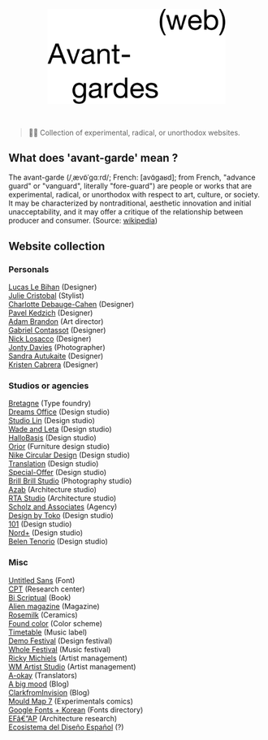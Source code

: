 <p align="center">
<img src="https://github.com/boardens/web-avant-gardes/blob/master/avant-gardes.svg" width="350px">
</p><br>

> 💇‍♀️ Collection of experimental, radical, or unorthodox websites.

## What does 'avant-garde' mean ?
The avant-garde (/ˌævɒ̃ˈɡɑːrd/; French: [avɑ̃ɡaʁd]; from French, "advance guard" or "vanguard", literally "fore-guard") are people or works that are experimental, radical, or unorthodox with respect to art, culture, or society. It may be characterized by nontraditional, aesthetic innovation and initial unacceptability, and it may offer a critique of the relationship between producer and consumer. (Source: [wikipedia](https://en.wikipedia.org/wiki/Avant-garde))

## Website collection

### Personals
[Lucas Le Bihan](http://lucaslebihan.fr/) (Designer)<br>
[Julie Cristobal](http://juliecristobal.com/) (Stylist)<br>
[Charlotte Debauge-Cahen](https://charlottedebauge.fr/) (Designer)<br>
[Pavel Kedzich](https://kedzich.com/) (Designer)<br>
[Adam Brandon](http://adam-brandon.com) (Art director)<br>
[Gabriel Contassot](https://www.gabrielcontassot.com/) (Designer)<br>
[Nick Losacco](https://www.nicklosacco.com/) (Designer)<br>
[Jonty Davies](http://jontydavies.com/) (Photographer)<br>
[Sandra Autukaite](https://www.sandraautukaite.com/) (Designer)<br>
[Kristen Cabrera](https://kristencabrera.com/) (Designer)<br>

### Studios or agencies
[Bretagne](http://www.bretagnebretagne.fr/) (Type foundry)<br>
[Dreams Office](http://www.dreamsoffice.fr/) (Design studio)<br>
[Studio Lin](https://studiolin.org/) (Design studio)<br>
[Wade and Leta](https://wadeandleta.com/) (Design studio)<br>
[HalloBasis](https://hallobasis.com/) (Design studio)<br>
[Orior](https://www.oriorfurniture.com/) (Furniture design studio)<br>
[Nike Circular Design](https://www.nikecirculardesign.com/) (Design studio)<br>
[Translation](https://translationllc.com/) (Design studio)<br>
[Special-Offer](https://special-offer.studio/) (Design studio)<br>
[Brill Brill Studio](https://brillbrillstudio.com/) (Photography studio)<br>
[Azab](https://www.azab.es/) (Architecture studio)<br>
[RTA Studio](http://rtastudio.co.nz/) (Architecture studio)<br>
[Scholz and Associates](https://scholzand.com/) (Agency)<br>
[Design by Toko](https://designbytoko.com/) (Design studio)<br>
[101](http://101.at/) (Design studio)<br>
[Nord+](https://www.nord.plus/) (Design studio)<br>
[Belen Tenorio](http://www.belentenorio.com/) (Design studio)<br>

### Misc
[Untitled Sans](http://untitledsans.com/) (Font)<br>
[CPT](https://www.centerforphilosophicaltechnologies.org/) (Research center)<br>
[Bi Scriptual](http://bi-scriptual.com/) (Book)<br>
[Alien magazine](http://www.alien-magazine.com/) (Magazine)<br>
[Rosemilk](https://www.rosemi.lk/) (Ceramics)<br>
[Found color](https://foundcolor.co/) (Color scheme)<br>
[Timetable](https://timetablerecords.com/) (Music label)<br>
[Demo Festival](https://demofestival.com/) (Design festival)<br>
[Whole Festival](https://wholefestival.com/) (Music festival)<br>
[Ricky Michiels](https://www.rickymichiels.com/) (Artist management)<br>
[WM Artist Studio](http://www.wmartistmanagement.com/) (Artist management)<br>
[A-okay](http://a-okay.one/) (Translators)<br>
[A big mood](http://hexagon-ux.superhi.com/) (Blog)<br>
[ClarkfromInvision](https://clarkfrominvision.com/) (Blog)<br>
[Mould Map 7](http://mouldmap.com/) (Experimentals comics)<br>
[Google Fonts + Korean](https://googlefonts.github.io/korean/) (Fonts directory)<br>
[EFâ€”AP](http://www.ef-ap.com/) (Architecture research)<br>
[Ecosistema del Diseño Español](https://ecosistemadeldiseño.es/) (?)
